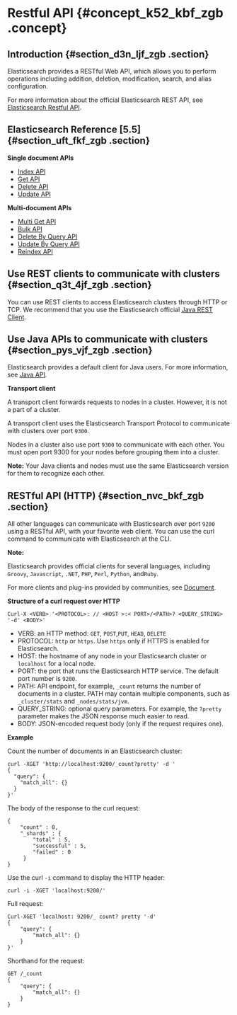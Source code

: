 # Restful API {#concept_k52_kbf_zgb .concept}

## Introduction {#section_d3n_ljf_zgb .section}

Elasticsearch provides a RESTful Web API, which allows you to perform operations including addition, deletion, modification, search, and alias configuration.

For more information about the official Elasticsearch REST API, see [Elasticsearch Restful API](https://www.elastic.co/guide/en/elasticsearch/reference/current/docs.html).

## Elasticsearch Reference \[5.5\] {#section_uft_fkf_zgb .section}

**Single document APIs**

-   [Index API](https://www.elastic.co/guide/en/elasticsearch/reference/current/docs-index_.html)
-   [Get API](https://www.elastic.co/guide/en/elasticsearch/reference/current/docs-get.html)
-   [Delete API](https://www.elastic.co/guide/en/elasticsearch/reference/current/docs-delete.html)
-   [Update API](https://www.elastic.co/guide/en/elasticsearch/reference/current/docs-update.html)

**Multi-document APIs**

-   [Multi Get API](https://www.elastic.co/guide/en/elasticsearch/reference/current/docs-multi-get.html)
-   [Bulk API](https://www.elastic.co/guide/en/elasticsearch/reference/current/docs-bulk.html)
-   [Delete By Query API](https://www.elastic.co/guide/en/elasticsearch/reference/current/docs-delete-by-query.html)
-   [Update By Query API](https://www.elastic.co/guide/en/elasticsearch/reference/current/docs-update-by-query.html)
-   [Reindex API](https://www.elastic.co/guide/en/elasticsearch/reference/current/docs-reindex.html)

## Use REST clients to communicate with clusters {#section_q3t_4jf_zgb .section}

You can use REST clients to access Elasticsearch clusters through HTTP or TCP. We recommend that you use the Elasticsearch official [Java REST Client](https://www.elastic.co/guide/en/elasticsearch/client/java-rest/current/index.html?spm=a2c4g.11186623.2.4.GSrVva).

## Use Java APIs to communicate with clusters {#section_pys_vjf_zgb .section}

Elasticsearch provides a default client for Java users. For more information, see [Java API](http://www.elasticsearch.org/guide/).

**Transport client**

A transport client forwards requests to nodes in a cluster. However, it is not a part of a cluster.

A transport client uses the Elasticsearch Transport Protocol to communicate with clusters over port `9300`.

Nodes in a cluster also use port `9300` to communicate with each other. You must open port 9300 for your nodes before grouping them into a cluster.

**Note:** Your Java clients and nodes must use the same Elasticsearch version for them to recognize each other.

## RESTful API \(HTTP\) {#section_nvc_bkf_zgb .section}

All other languages can communicate with Elasticsearch over port `9200` using a RESTful API, with your favorite web client. You can use the curl command to communicate with Elasticsearch at the CLI.

**Note:** 

Elasticsearch provides official clients for several languages, including `Groovy`, `Javascript`, `.NET`, `PHP`, `Perl`, `Python`, and`Ruby`.

For more clients and plug-ins provided by communities, see [Document](http://www.elasticsearch.org/guide/).

**Structure of a curl request over HTTP**

`Curl-X <VERB> '<PROTOCOL>: // <HOST >:< PORT>/<PATH>? <QUERY_STRING> '-d' <BODY>'`

-   VERB: an HTTP method: `GET`, `POST`,`PUT`, `HEAD`, `DELETE`
-   PROTOCOL: `http` or `https`. Use `https` only if HTTPS is enabled for Elasticsearch.
-   HOST: the hostname of any node in your Elasticsearch cluster or `localhost` for a local node.
-   PORT: the port that runs the Elasticsearch HTTP service. The default port number is `9200`.
-   PATH: API endpoint, for example, `_count` returns the number of documents in a cluster. PATH may contain multiple components, such as `_cluster/stats` and `_nodes/stats/jvm`.
-   QUERY\_STRING: optional query parameters. For example, the `?pretty` parameter makes the JSON response much easier to read.
-   BODY: JSON-encoded request body \(only if the request requires one\).

**Example**

Count the number of documents in an Elasticsearch cluster:

```
curl -XGET 'http://localhost:9200/_count?pretty' -d '
{ 
  "query": { 
    "match_all": {} 
  }
}'
```

The body of the response to the curl request:

```
{ 
    "count" : 0, 
    "_shards" : { 
        "total" : 5, 
        "successful" : 5, 
        "failed" : 0 
     }
}
```

Use the curl `-i` command to display the HTTP header:

`curl -i -XGET 'localhost:9200/'`

Full request:

```
Curl-XGET 'localhost: 9200/_ count? pretty '-d'
{ 
    "query": { 
        "match_all": {} 
    }
}'
```

Shorthand for the request:

```
GET /_count
{ 
    "query": { 
        "match_all": {} 
    }
}
```

